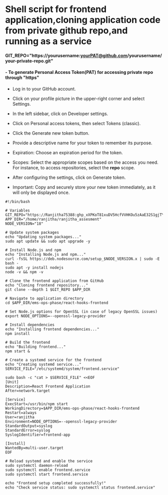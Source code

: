 # Shell script for frontend application,cloning application code from private github repo,and running as a service

#### GIT_REPO="https://yourusername:yourPAT@github.com/yourusername/your-private-repo.git"

#### - To generate Personal Access Token(PAT) for accessing private repo through "https"

- Log in to your GitHub account.

- Click on your profile picture in the upper-right corner and select Settings.

-  In the left sidebar, click on Developer settings.

- Click on Personal access tokens, then select Tokens (classic).

- Click the Generate new token button.

- Provide a descriptive name for your token to remember its purpose.

- Expiration: Choose an expiration period for the token. 
    
-  Scopes: Select the appropriate scopes based on the access you need. For instance, to access repositories, select the **repo** scope.

-  After configuring the settings, click on Generate token.

-  Important: Copy and securely store your new token immediately, as it will only be displayed once.


```
#!/bin/bash

# Variables
GIT_REPO="https://Ranjitha75388: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@github.com/Ranjitha75388/ranjitha_assesment.git"
APP_DIR="/home/ranjitha/ranjitha_assesment"
NODE_VERSION="18"

# Update system packages
echo "Updating system packages..."
sudo apt update && sudo apt upgrade -y

# Install Node.js and npm
echo "Installing Node.js and npm..."
curl -fsSL https://deb.nodesource.com/setup_$NODE_VERSION.x | sudo -E bash -
sudo apt -y install nodejs
node -v && npm -v

# Clone the frontend application from GitHub
echo "Cloning frontend repository..."
git clone --depth 1 $GIT_REPO $APP_DIR

# Navigate to application directory
cd $APP_DIR/ems-ops-phase/react-hooks-frontend

# Set Node.js options for OpenSSL (in case of legacy OpenSSL issues)
export NODE_OPTIONS=--openssl-legacy-provider

# Install dependencies
echo "Installing frontend dependencies..."
npm install

# Build the frontend
echo "Building frontend..."
npm start &

# Create a systemd service for the frontend
echo "Creating systemd service..."
SERVICE_FILE="/etc/systemd/system/frontend.service"

sudo bash -c "cat > $SERVICE_FILE" <<EOF
[Unit]
Description=React Frontend Application
After=network.target

[Service]
ExecStart=/usr/bin/npm start
WorkingDirectory=$APP_DIR/ems-ops-phase/react-hooks-frontend
Restart=always
User=ranjitha
Environment=NODE_OPTIONS=--openssl-legacy-provider
StandardOutput=syslog
StandardError=syslog
SyslogIdentifier=frontend-app

[Install]
WantedBy=multi-user.target
EOF

# Reload systemd and enable the service
sudo systemctl daemon-reload
sudo systemctl enable frontend.service
sudo systemctl start frontend.service

echo "Frontend setup completed successfully!"
echo "Check service status: sudo systemctl status frontend.service"
```
